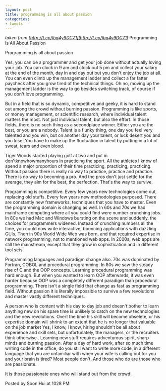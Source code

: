 ```yaml
---
layout: post
title: programming is all about passion
categories:
- tweets
---
```

*taken from [http://t.co/Ibq4y9DC71](http://t.co/Ibq4y9DC71)*
Programming Is All About Passion

Programming is all about passion.

Yes, you can be a programmer and get your job done without actually loving your job. You can clock in 9 am and clock out 5 pm and collect your salary at the end of the month, day in and day out but you don't enjoy the job at all. You can even climb up the management ladder and collect a far fatter paycheck after you grow tired of the technical things. Oh no, moving up the management ladder is the way to go besides switching track, of course if you don't love programming.

But in a field that is so dynamic, competitive and geeky, it is hard to stand out among the crowd without burning passion. Programming is like sports, or money management, or scientific research, where individual talent matters the most. Not just individual talent, but also the effort. In those fields, there is no such thing as a secondplace winner. Either you are the best, or you are a nobody. Talent is a flunky thing, one day you feel very talented and you win, but on another day your talent, or luck desert you and you lose. You have to make up the fluctuation in talent by putting in a lot of sweat, tears and even blood.

Tiger Woods started playing golf at two and put in don'tknowhowmanyhours in practicing the sport. All the athletes I know of spend a major proportion of their time practicing, practicing, practicing. Without passion there is really no way to practice, practice and practice. There is no way to becoming a pro. And the pros don't just settle for the average, they aim for the best, the perfection. That's the way to survive.

Programming is competitive. Every few years new technologies come out, replacing old stuffs. Every few years new methodologies purposed. There are constantly new frameworks, techniques that you have to master. Even the programming domain is changing as well. In 60s and 70s we had mainframe computing where all you could find were number crunching jobs. In 80s we had Mac and Windows bursting on the scene and suddenly, the choices for programmers widened. Instead of crunching numbers all the time, you could now write interactive, bouncing applications with dazzling GUIs. Then in 90s World Wide Web was born, and that required expertise in network programming, not to mentioned web apps. In 2000s, web apps are still the mainstream, except that they grow in sophistication and in different tool sets.

Programming languages and paradigm change also. 70s was dominated by Fortran, COBOL and procedural programming. In 80s we saw the steady rise of C and the OOP concepts. Learning procedural programming was hard enough. But when you wanted to learn OOP afterwards, it was even harder because OOP was a completely different paradigm than procedural programming. There isn't a single field that change as fast as programming field. Without passion it is literally impossible to survive a few revolutions and master vastly different techniques.

A person who is content with his day to day job and doesn't bother to learn anything new on his spare time is unlikely to catch on the new technologies and the new revolutions. Overt the time his skill will become obselete, or his expertise domain will shrink to an extent that he is no longer that valuable on the job market  Yes, I know, I know, hiring shouldn't be all about experience and skill sets,  but unfortunately, the managers, or the recruiters think otherwise . Learning new stuff requires adventurous spirit, sharp minds and burning passion. After a day of hard work, after so much time writing code in the office, do you still want to write more code, in a different language that you are unfamiliar with when your wife is calling out for you and your brain is tired? Most people don't. And those who do are those who are passionate.

It is those passionate ones who will stand out from the crowd.

Posted by Soon Hui at 1028 PM 

